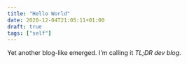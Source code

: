 ```yaml
---
title: "Hello World"
date: 2020-12-04T21:05:11+01:00
draft: true
tags: ["self"]
---
```


Yet another blog-like emerged. I'm calling it _TL;DR dev blog_.
